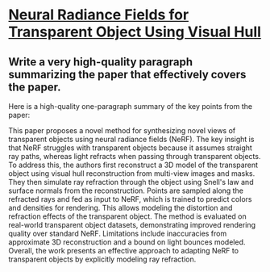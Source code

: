# [Neural Radiance Fields for Transparent Object Using Visual Hull](https://arxiv.org/abs/2312.08118)

## Write a very high-quality paragraph summarizing the paper that effectively covers the paper.

 Here is a high-quality one-paragraph summary of the key points from the paper:

This paper proposes a novel method for synthesizing novel views of transparent objects using neural radiance fields (NeRF). The key insight is that NeRF struggles with transparent objects because it assumes straight ray paths, whereas light refracts when passing through transparent objects. To address this, the authors first reconstruct a 3D model of the transparent object using visual hull reconstruction from multi-view images and masks. They then simulate ray refraction through the object using Snell's law and surface normals from the reconstruction. Points are sampled along the refracted rays and fed as input to NeRF, which is trained to predict colors and densities for rendering. This allows modeling the distortion and refraction effects of the transparent object. The method is evaluated on real-world transparent object datasets, demonstrating improved rendering quality over standard NeRF. Limitations include inaccuracies from approximate 3D reconstruction and a bound on light bounces modeled. Overall, the work presents an effective approach to adapting NeRF to transparent objects by explicitly modeling ray refraction.
